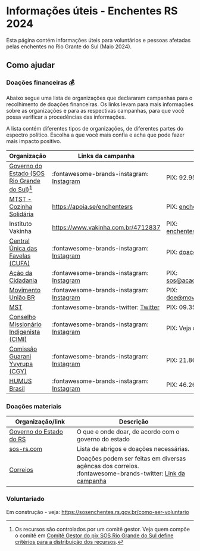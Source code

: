# Informações úteis - Enchentes RS 2024

Esta página contém informações úteis para voluntários e pessoas afetadas pelas enchentes no Rio Grante do Sul (Maio 2024).

## Como ajudar

### Doações financeiras 💰

Abaixo segue uma lista de organizações que declararam campanhas para o recolhimento de doações financeiras.
Os links levam para mais informações sobre as organizações e para as respectivas campanhas, para que você possa verificar a procedências das informações.

A lista contém diferentes tipos de organizações, de diferentes partes do espectro político. Escolha a que você mais confia e acha que pode fazer mais impacto positivo.

| Organização                                                         | Links da campanha                                                                                  | Como doar                        |
| ------------------------------------------------------------------- | -------------------------------------------------------------------------------------------------- | -------------------------------- |
| [Governo do Estado (SOS Rio Grande do Sul)][sosrs][^sosrs]          | :fontawesome-brands-instagram: [Instagram](https://www.instagram.com/p/C6elevDOfVW/)               | PIX: 92.958.800/0001-38          |
| [MTST - Cozinha Solidária](https://mtst.org/cozinhas-solidarias/)   | <https://apoia.se/enchentesrs>                                                                     | PIX: enchentes@apoia.se          |
| Instituto Vakinha                                                   | <https://www.vakinha.com.br/4712837>                                                               | PIX: enchentes@vakinha.com.br    |
| [Central Única das Favelas (CUFA)](https://cufa.org.br/doar/)       | :fontawesome-brands-instagram: [Instagram](https://www.instagram.com/p/C6hNWBzpbRK/)               | PIX: doacoes@cufa.org.br         |
| [Ação da Cidadania](https://www.acaodacidadania.org.br/como-apoiar) | :fontawesome-brands-instagram: [Instagram](https://www.instagram.com/p/C6eGa18N_HA/)               | PIX: sos@acaodacidadania.org.br  |
| [Movimento União BR](https://www.movimentouniaobr.com.br/)          | :fontawesome-brands-instagram: [Instagram](https://www.instagram.com/p/C6fFFlSNhZw/)               | PIX: doe@movimentouniaobr.com.br |
| [MST](https://mst.org.br/quem-somos/)                               | :fontawesome-brands-twitter: [Twitter](https://twitter.com/MST_Oficial/status/1786843972385608008) | PIX: 09.352.141/0001-48          |
| [Conselho Missionário Indigenista (CIMI)](https://cimi.org.br/)     | :fontawesome-brands-instagram: [Instagram](https://www.instagram.com/p/C6mfJUTPu9a/)               | PIX: Veja o instragram           |
| [Comissão Guarani Yvyrupa (CGY)](https://www.yvyrupa.org.br/)       | :fontawesome-brands-instagram: [Instagram](https://www.instagram.com/p/C6hXaMBvib1/)               | PIX: 21.860.239/0001-01          |
| [HUMUS Brasil](https://www.humusbr.org/quem-somos)                  | :fontawesome-brands-instagram: [Instagram](https://www.instagram.com/p/C6hTjz3pxe3/)               | PIX: 46.265.388/0001-53          |

[sosrs]: https://sosenchentes.rs.gov.br/sobre-o-pix 
[^sosrs]: Os recursos são controlados por um comitê gestor. Veja quem compõe o comitê em [Comitê Gestor do pix SOS Rio Grande do Sul define critérios para a distribuição dos recursos](https://www.estado.rs.gov.br/comite-gestor-do-pix-sos-rio-grande-do-sul-define-criterios-para-a-distribuicao-dos-recursos).

### Doações materiais

| Organização/link                                                            | Descrição                                                                                                                                                                  |
| --------------------------------------------------------------------------- | -------------------------------------------------------------------------------------------------------------------------------------------------------------------------- |
| [Governo do Estado do RS](https://sosenchentes.rs.gov.br/o-que-e-onde-doar) | O que e onde doar, de acordo com o governo do estado                                                                                                                       |
| [sos-rs.com](https://sos-rs.com/)                                           | Lista de abrigos e doações necessárias.                                                                                                                                    |
| [Correios]                                                                  | Doações podem ser feitas em diversas agêncas dos correios. <br> :fontawesome-brands-twitter: [Link da campanha](https://twitter.com/correiosBR/status/1787780269908333004) |

[Correios]: https://saladeimprensa.correios.com.br/arquivos/9505

### Voluntariado

Em construção - veja: <https://sosenchentes.rs.gov.br/como-ser-voluntario>